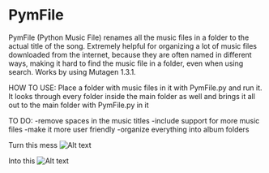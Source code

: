 # PymFile

PymFile (Python Music File) renames all the music files in a folder to the actual title of the song. 
Extremely helpful for organizing a lot of music files downloaded from the internet, because they are
often named in different ways, making it hard to find the music file in a folder, even when using search.
Works by using Mutagen 1.3.1. 

HOW TO USE:
Place a folder with music files in it with PymFile.py and run it. It looks through every folder inside the main folder
as well and brings it all out to the main folder with PymFile.py in it

TO DO:
-remove spaces in the music titles
-include support for more music files
-make it more user friendly
-organize everything into album folders


Turn this mess
![Alt text](https://github.com/Ryanfsdf/Pymfile/blob/master/Sample1.png "")

Into this
![Alt text](https://github.com/Ryanfsdf/Pymfile/blob/master/Sample2.png "")
